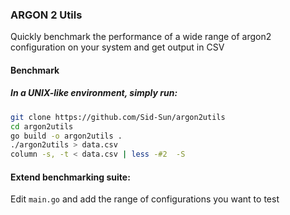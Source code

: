 ### ARGON 2 Utils

Quickly benchmark the performance of a wide range of argon2 configuration on your system and get output in CSV

#### Benchmark 

##### In a UNIX-like environment, simply run:
```bash
git clone https://github.com/Sid-Sun/argon2utils
cd argon2utils
go build -o argon2utils .
./argon2utils > data.csv
column -s, -t < data.csv | less -#2  -S
```

#### Extend benchmarking suite:

Edit `main.go` and add the range of configurations you want to test

